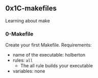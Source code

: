 ## 0x1C-makefiles
Learning about make

### 0-Makefile
Create your first Makefile.
Requirements:
* name of the executable: holberton
* rules: `all`
  * The all rule builds your executable
* variables: none

